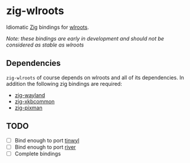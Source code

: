 # zig-wlroots

Idiomatic [Zig](https://ziglang.org/) bindings for
[wlroots](https://github.com/swaywm/wlroots).

*Note: these bindings are early in development and should not be considered
as stable as wlroots*

## Dependencies

`zig-wlroots` of course depends on wlroots and all of its dependencies. In
addition the following zig bindings are required:

- [zig-wayland](https://github.com/ifreund/zig-wayland)
- [zig-xkbcommon](https://github.com/ifreund/zig-xkbcommon)
- [zig-pixman](https://github.com/ifreund/zig-pixman)

## TODO

- [ ] Bind enough to port [tinwyl](https://github.com/swaywm/wlroots/tree/master/tinywl)
- [ ] Bind enough to port [river](https://github.com/ifreund/river)
- [ ] Complete bindings

